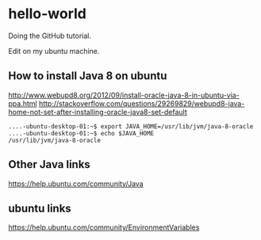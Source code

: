 # hello-world

Doing the GitHub tutorial.

Edit on my ubuntu machine.

How to install Java 8 on ubuntu
-------------------------------
http://www.webupd8.org/2012/09/install-oracle-java-8-in-ubuntu-via-ppa.html
http://stackoverflow.com/questions/29269829/webupd8-java-home-not-set-after-installing-oracle-java8-set-default

    ....-ubuntu-desktop-01:~$ export JAVA_HOME=/usr/lib/jvm/java-8-oracle
    ....-ubuntu-desktop-01:~$ echo $JAVA_HOME
    /usr/lib/jvm/java-8-oracle

Other Java links
----------------
https://help.ubuntu.com/community/Java

ubuntu links
------------
https://help.ubuntu.com/community/EnvironmentVariables
